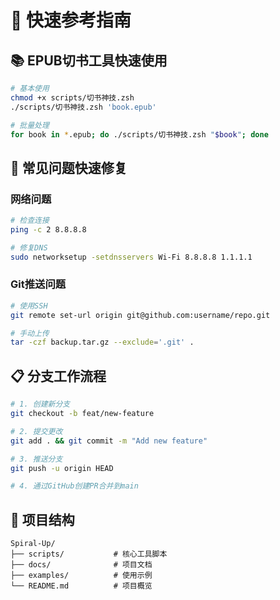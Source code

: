 # 🚀 快速参考指南

## 📚 EPUB切书工具快速使用

```bash
# 基本使用
chmod +x scripts/切书神技.zsh
./scripts/切书神技.zsh 'book.epub'

# 批量处理
for book in *.epub; do ./scripts/切书神技.zsh "$book"; done
```

## 🔧 常见问题快速修复

### 网络问题
```bash
# 检查连接
ping -c 2 8.8.8.8

# 修复DNS
sudo networksetup -setdnsservers Wi-Fi 8.8.8.8 1.1.1.1
```

### Git推送问题
```bash
# 使用SSH
git remote set-url origin git@github.com:username/repo.git

# 手动上传
tar -czf backup.tar.gz --exclude='.git' .
```

## 📋 分支工作流程

```bash
# 1. 创建新分支
git checkout -b feat/new-feature

# 2. 提交更改
git add . && git commit -m "Add new feature"

# 3. 推送分支  
git push -u origin HEAD

# 4. 通过GitHub创建PR合并到main
```

## 🎯 项目结构

```
Spiral-Up/
├── scripts/           # 核心工具脚本
├── docs/              # 项目文档
├── examples/          # 使用示例  
└── README.md          # 项目概览
``` 